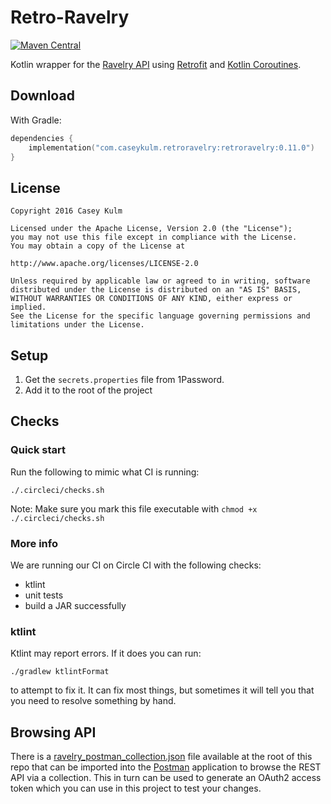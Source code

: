 # Retro-Ravelry

[![Maven Central](https://img.shields.io/maven-central/v/com.caseykulm.retroravelry/retroravelry.svg?label=Maven%20Central)](https://search.maven.org/search?q=g:%22com.caseykulm.retroravelry%22%20AND%20a:%22retroravelry%22)

Kotlin wrapper for the [Ravelry API][1] using [Retrofit][2] and [Kotlin Coroutines][3].

## Download 

With Gradle:

```kotlin
dependencies {
    implementation("com.caseykulm.retroravelry:retroravelry:0.11.0")
}
```

## License

    Copyright 2016 Casey Kulm
    
    Licensed under the Apache License, Version 2.0 (the "License");
    you may not use this file except in compliance with the License.
    You may obtain a copy of the License at

    http://www.apache.org/licenses/LICENSE-2.0

    Unless required by applicable law or agreed to in writing, software
    distributed under the License is distributed on an "AS IS" BASIS,
    WITHOUT WARRANTIES OR CONDITIONS OF ANY KIND, either express or implied.
    See the License for the specific language governing permissions and
    limitations under the License.

[1]: http://www.ravelry.com/groups/ravelry-api
[2]: https://github.com/square/retrofit
[3]: https://kotlinlang.org/docs/reference/coroutines-overview.html

## Setup

1. Get the `secrets.properties` file from 1Password.
2. Add it to the root of the project

## Checks

### Quick start

Run the following to mimic what CI is running:

`./.circleci/checks.sh`

Note: Make sure you mark this file executable with `chmod +x ./.circleci/checks.sh`

### More info

We are running our CI on Circle CI with the following checks:

* ktlint
* unit tests
* build a JAR successfully

### ktlint

Ktlint may report errors. If it does you can run:

`./gradlew ktlintFormat`

to attempt to fix it. It can fix most things, but sometimes it will tell you that 
you need to resolve something by hand.

## Browsing API

There is a [ravelry_postman_collection.json](./ravelry_postman_collection.json) file available 
at the root of this repo that can be imported into the [Postman](https://www.postman.com/) 
application to browse the REST API via a collection. This in turn can be used to generate an 
OAuth2 access token which you can use in this project to test your changes. 